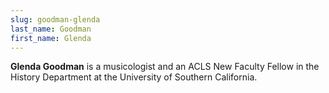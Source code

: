 ```yaml
---
slug: goodman-glenda
last_name: Goodman
first_name: Glenda
---
```

**Glenda Goodman** is a musicologist and an ACLS New Faculty Fellow in the History Department at the University of Southern California.